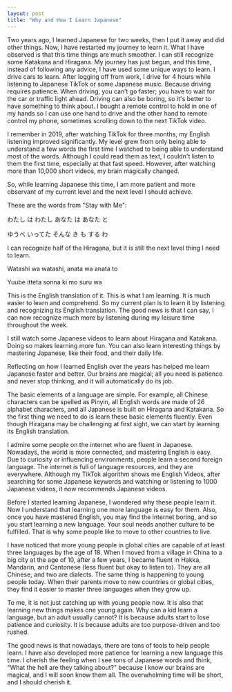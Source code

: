 ```yaml
---
layout: post
title: "Why and How I Learn Japanese"
--- 
```


Two years ago, I learned Japanese for two weeks, then I put it away and did other things. Now, I have restarted my journey to learn it. What I have observed is that this time things are much smoother. I can still recognize some Katakana and Hiragana. My journey has just begun, and this time, instead of following any advice, I have used some unique ways to learn. I drive cars to learn. After logging off from work, I drive for 4 hours while listening to Japanese TikTok or some Japanese music. Because driving requires patience. When driving, you can’t go faster; you have to wait for the car or traffic light ahead. Driving can also be boring, so it's better to have something to think about. I bought a remote control to hold in one of my hands so I can use one hand to drive and the other hand to remote control my phone, sometimes scrolling down to the next TikTok video.

I remember in 2019, after watching TikTok for three months, my English listening improved significantly. My level grew from only being able to understand a few words the first time I watched to being able to understand most of the words. Although I could read them as text, I couldn't listen to them the first time, especially at that fast speed. However, after watching more than 10,000 short videos, my brain magically changed.

So, while learning Japanese this time, I am more patient and more observant of my current level and the next level I should achieve.

These are the words from "Stay with Me":

わたし は わたし あなた は あなた と

ゆうべ いってた そんな き も する わ

I can recognize half of the Hiragana, but it is still the next level thing I need to learn.

Watashi wa watashi, anata wa anata to

Yuube itteta sonna ki mo suru wa

This is the English translation of it. This is what I am learning. It is much easier to learn and comprehend. So my current plan is to learn it by listening and recognizing its English translation. The good news is that I can say, I can now recognize much more by listening during my leisure time throughout the week.

I still watch some Japanese videos to learn about Hiragana and Katakana. Doing so makes learning more fun. You can also learn interesting things by mastering Japanese, like their food, and their daily life.

Reflecting on how I learned English over the years has helped me learn Japanese faster and better. Our brains are magical; all you need is patience and never stop thinking, and it will automatically do its job.

The basic elements of a language are simple. For example, all Chinese characters can be spelled as Pinyin, all English words are made of 26 alphabet characters, and all Japanese is built on Hiragana and Katakana. So the first thing we need to do is learn these basic elements fluently. Even though Hiragana may be challenging at first sight, we can start by learning its English translation.

I admire some people on the internet who are fluent in Japanese. Nowadays, the world is more connected, and mastering English is easy. Due to curiosity or influencing environments, people learn a second foreign language. The internet is full of language resources, and they are everywhere. Although my TikTok algorithm shows me English Videos, after searching for some Japanese keywords and watching or listening to 1000 Japanese videos, it now recommends Japanese videos.

Before I started learning Japanese, I wondered why these people learn it. Now I understand that learning one more language is easy for them. Also, once you have mastered English, you may find the internet boring, and so you start learning a new language. Your soul needs another culture to be fulfilled. That is why some people like to move to other countries to live.

I have noticed that more young people in global cities are capable of at least three languages by the age of 18. When I moved from a village in China to a big city at the age of 10, after a few years, I became fluent in Hakka, Mandarin, and Cantonese (less fluent but okay to listen to). They are all Chinese, and two are dialects. The same thing is happening to young people today. When their parents move to new countries or global cities, they find it easier to master three languages when they grow up.

To me, it is not just catching up with young people now. It is also that learning new things makes one young again. Why can a kid learn a language, but an adult usually cannot? It is because adults start to lose patience and curiosity. It is because adults are too purpose-driven and too rushed.

The good news is that nowadays, there are tons of tools to help people learn. I have also developed more patience for learning a new language this time. I cherish the feeling when I see tons of Japanese words and think, "What the hell are they talking about?" because I know our brains are magical, and I will soon know them all. The overwhelming time will be short, and I should cherish it.
